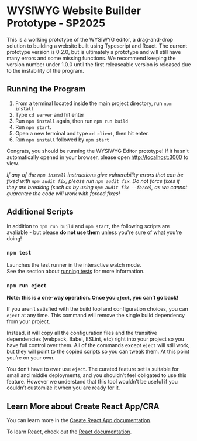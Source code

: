 # WYSIWYG Website Builder Prototype - SP2025
This is a working prototype of the WYSIWYG editor, a drag-and-drop solution to building a website built using Typescript and React. 
The current prototype version is 0.2.0, but is ultimately a prototype and will still have many errors and some missing functions.
We recommend keeping the version number under 1.0.0 until the first releaseable version is released due to the instability of the program.

## Running the Program
1. From a terminal located inside the main project directory, run `npm install`
2. Type `cd server` and hit enter
3. Run `npm install` again, then run `npm run build`
4. Run `npm start`.
5. Open a new terminal and type `cd client`, then hit enter.
6. Run `npm install` followed by `npm start`

Congrats, you should be running the WYSIWYG Editor prototype! If it hasn't automatically opened in your browser, please open [http://localhost:3000](http://localhost:3000) to view.

*If any of the `npm install` instructions give vulnerability errors that can be fixed with `npm audit fix`, please run `npm audit fix`. Do not force fixes if they are breaking (such as by using `npm audit fix --force`), as we cannot guarantee the code will work with forced fixes!*

## Additional Scripts
In addition to `npm run build` and `npm start`, the following scripts are avaliable - but please **do not use them** unless you're sure of what you're doing!

### `npm test`

Launches the test runner in the interactive watch mode.\
See the section about [running tests](https://facebook.github.io/create-react-app/docs/running-tests) for more information.


### `npm run eject`

**Note: this is a one-way operation. Once you `eject`, you can’t go back!**

If you aren’t satisfied with the build tool and configuration choices, you can `eject` at any time. This command will remove the single build dependency from your project.

Instead, it will copy all the configuration files and the transitive dependencies (webpack, Babel, ESLint, etc) right into your project so you have full control over them. All of the commands except `eject` will still work, but they will point to the copied scripts so you can tweak them. At this point you’re on your own.

You don’t have to ever use `eject`. The curated feature set is suitable for small and middle deployments, and you shouldn’t feel obligated to use this feature. However we understand that this tool wouldn’t be useful if you couldn’t customize it when you are ready for it.

## Learn More about Create React App/CRA

You can learn more in the [Create React App documentation](https://facebook.github.io/create-react-app/docs/getting-started).

To learn React, check out the [React documentation](https://reactjs.org/).
